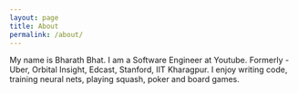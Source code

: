 ```yaml
---
layout: page
title: About
permalink: /about/
---
```


My name is Bharath Bhat. I am a Software Engineer at Youtube. Formerly - Uber, Orbital Insight, Edcast, Stanford, IIT Kharagpur. I enjoy writing code, training neural nets, playing squash, poker and board games.
